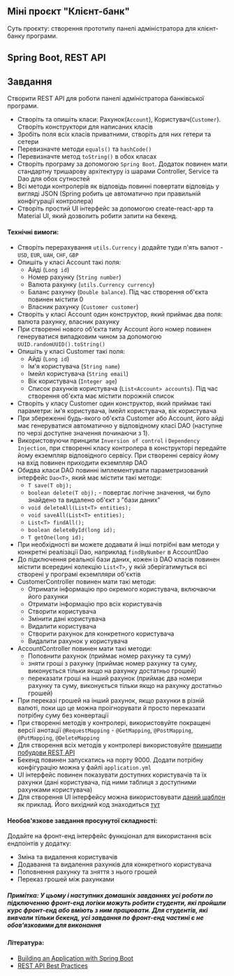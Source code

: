 ## Міні проєкт "Клієнт-банк"

Суть проєкту: створення прототипу панелі адміністратора для клієнт-банку програми.

## Spring Boot, REST API

## Завдання

Створити REST API для роботи панелі адміністратора банківської програми.

- Створіть та опишіть класи: Рахунок(`Account`), Користувач(`Customer`). Створіть конструктори для написаних класів
- Зробіть поля всіх класів приватними, створіть для них гетери та сетери
- Перевизначте методи `equals()` та `hashCode()`
- Перевизначте метод `toString()` в обох класах
- Створіть програму за допомогою `Spring Boot`. Додаток повинен мати стандартну тришарову архітектуру із шарами Controller, Service та Dao для обох сутностей
- Всі методи контролерів як відповідь повинні повертати відповідь у вигляді JSON (Spring робить це автоматично при правильній конфігурації контролера)
- Створіть простий UI інтерфейс за допомогою create-react-app та Material UI, який дозволить робити запити на бекенд.

#### Технічні вимоги:
- Створіть перерахування `utils.Currency` і додайте туди п'ять валют - `USD`, `EUR`, `UAH`, `CHF`, `GBP`
- Опишіть у класі Account такі поля:
  - Айді (`Long id`)
  - Номер рахунку (`String number`)
  - Валюта рахунку (`utils.Currency currency`)
  - Баланс рахунку (`Double balance`). Під час створення об'єкта повинен містити 0
  - Власник рахунку (`Customer customer`)
- Створіть у класі Account один конструктор, який приймає два поля: валюта рахунку, власник рахунку
- При створенні нового об'єкта типу Account його номер повинен генеруватися випадковим чином за допомогою `UUID.randomUUID().toString()`
- Опишіть у класі Customer такі поля:
  - Айді (`Long id`)
  - Ім'я користувача (`String name`)
  - Імейл користувача (`String email`)
  - Вік користувача (`Integer age`)
  - Список рахунків користувача (`List<Account> accounts`). Під час створення об'єкта має містити порожній список
- Створіть у класу Customer один конструктор, який приймає такі параметри: ім'я користувача, імейл користувача, вік користувача
- При збереженні будь-якого об'єкта Customer або Account, його айді має генеруватися автоматично у відповідному класі DAO (наступне по черзі доступне значення починаючи з 1).
- Використовуючи принципи `Inversion of control` і `Dependency Injection`, при створенні класу контролера в конструкторі передайте йому екземпляр відповідного сервісу. При створенні сервісу йому на вхід повинен приходити екземпляр DAO
- Обидва класи DAO повинні імплементувати параметризований інтерфейс `Dao<T>`, який має містити такі методи:
  - `T save(T obj);`
  - `boolean delete(T obj);` - повертає логічне значення, чи було знайдено та видалено об'єкт з "бази даних"
  - `void deleteAll(List<T> entities);`
  - `void saveAll(List<T> entities);`
  - `List<T> findAll();`
  - `boolean deleteById(long id);`
  - `T getOne(long id);`
- При необхідності ви можете додавати й інші потрібні вам методи у конкретні реалізації Dao, наприклад `findByNumber` в AccountDao
- До підключення реальної бази даних, кожен із DAO класів повинен містити всередині колекцію `List<T>`, у якій зберігатимуться всі створені у програмі екземпляри об'єктів
- CustomerController повинен мати такі методи:
  - Отримати інформацію про окремого користувача, включаючи його рахунки
  - Отримати інформацію про всіх користувачів
  - Створити користувача
  - Змінити дані користувача
  - Видалити користувача
  - Створити рахунок для конкретного користувача
  - Видалити рахунок у користувача
- AccountController повинен мати такі методи:
  - Поповнити рахунок (приймає номер рахунку та суму)
  - зняти гроші з рахунку (приймає номер рахунку та суму, виконується тільки якщо на рахунку достатньо грошей)
  - переказати гроші на інший рахунок (приймає два номери рахунку та суму, виконується тільки якщо на рахунку достатньо грошей)
- При переказі грошей на інший рахунок, якщо рахунки в різній валюті, поки що це можна проігнорувати й просто переказати потрібну суму без конвертації
- При створенні методів у контролері, використовуйте покращені версії анотації `@RequestMapping` - `@GetMapping`, `@PostMapping`, `@PutMapping`, `@DeleteMapping`
- Для створення всіх методів у контролері використовуйте [принципи побудови REST API](https://dan-it.gitlab.io/fs-book-ua/java-frameworks/rest_api_best_practices.html)
- Бекенд повинен запускатись на порту 9000. Додати потрібну конфігурацію можна у файлі `application.yml`
- UI інтерфейс повинен показувати доступних користувачів та їх рахунки (дані користувача, під ними таблиця з доступними рахунками користувача)
- Для створення UI інтерфейсу можна використовувати [даний шаблон](https://mui.com/material-ui/getting-started/templates/dashboard/) як приклад. Його вихідний код знаходиться [тут](https://github.com/mui/material-ui/tree/v5.16.0/docs/data/material/getting-started/templates/dashboard)

#### Необов'язкове завдання просунутої складності:

Додайте на фронт-енд інтерфейс функціонал для використання всіх ендпоінтів у додатку:
  - Зміна та видалення користувачів
  - Додавання та видалення рахунків для конкретного користувача
  - Поповнення рахунку та зняття з нього грошей
  - Переказ грошей між рахунками

##### Примітка: У цьому і наступних домашніх завданнях усі роботи по підключенню фронт-енд логіки можуть робити студенти, які пройшли курс фронт-енд або вміють з ним працювати. Для студентів, які вивчали тільки бекенд, усі завдання по фронт-енд частині є не обов‘язковими для виконання

#### Література:
- [Building an Application with Spring Boot](https://spring.io/guides/gs/spring-boot/)
- [REST API Best Practices](https://dan-it.gitlab.io/fs-book-ua/java-frameworks/rest_api_best_practices.html)

